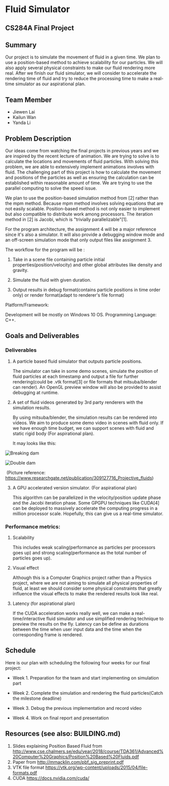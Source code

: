 # Fluid Simulator

## CS284A Final Project

## Summary

Our project is to simulate the movement of fluid in a given time. We plan to use a position-based method to achieve scalability for our particles. We will also apply several physical constraints to make our fluid rendering more real. After we finish our fluid simulator, we will consider to accelerate the rendering time of fluid and try to reduce the processing time to make a real-time simulator as our aspirational plan.

## Team Member

- Jiewen Lai
- Kailun Wan
- Yanda Li

## Problem Description

Our ideas come from watching the final projects in previous years and we are inspired by the recent lecture of animation. We are trying to solve is to calculate the locations and movements of fluid particles. With solving this problem, we are able to extensively implement animations involves with fluid. The challenging part of this project is how to calculate the movement and positions of the particles as well as ensuring the calculation can be established within reasonable amount of time. We are trying to use the parallel computing to solve the speed issue.

We plan to use the position-based simulation method from [2] rather than the mpm method. Because mpm method involves solving equations that are not easily scalable. Position-based method is not only easier to implement but also compatible to distribute work among processors. The iteration method in [2] is Jacobi, which is "trivially parallelizable"[1].

For the program architecture, the assignment 4 will be a major reference since it's also a simulator. It will also provide a debugging window mode and an off-screen simulation mode that only output files like assignment 3.

The workflow for the program will be :

1. Take in a scene file containing particle initial properties(position/velocity) and other global attributes like density and gravity.

2. Simulate the fluid with given duration.

3. Output results in debug format(contains particle positions in time order only) or render format(adapt to renderer's file format)

Platform/Framework:

Development will be mostly on Windows 10 OS. Programming Language: C++.

## Goals and Deliverables

### Deliverables

1. A particle based fluid simulator that outputs particle positions.

   The simulator can take in some demo scenes, simulate the position of fluid particles at each timestamp and output a file for further rendering(could be .vtk format[3] or file formats that mitsuba/blender can render). An OpenGL preview window will also be provided to assist debugging at runtime.

2. A set of fluid videos generated by 3rd party renderers with the simulation results.

   By using mitsuba/blender, the simulation results can be rendered into videos. We aim to produce some demo video in scenes with fluid only. If we have enough time budget, we can support scenes with fluid and static rigid body (For aspirational plan).

   It may looks like this:

  ![Breaking dam](https://www.researchgate.net/profile/Jan_Bender/publication/309127716/figure/fig1/AS:416909465014273@1476410370492/A-breaking-dam-scenario-A-block-of-water-flows-under-gravity-and-shows-typical-breaking_W640.jpg)

  ![Double dam](https://www.researchgate.net/profile/Jan_Bender/publication/309127716/figure/fig2/AS:416909465014274@1476410370548/A-diagonal-double-dam-break-scenario-in-a-rectangular-domain-shows-typical-splashes-and_W640.jpg)

  ​	(Picture reference: https://www.researchgate.net/publication/309127716_Projective_fluids)

3. A GPU accelerated version simulator. (For aspirational plan)

   This algorithm can be parallelized in the velocity/position update phase and the Jacobi iteration phase. Some GPGPU techniques like CUDA[4] can be deployed to massively accelerate the computing progress in a million processor scale. Hopefully, this can give us a real-time simulator.

### Performance metrics:

1. Scalability

   This includes weak scaling(performance as particles per processors goes up) and strong scaling(performance as the total number of particles goes up). 

2. Visual effect

   Although this is a Computer Graphics project rather than a Physics project, where we are not aiming to simulate all physical properties of fluid, at least we should consider some physical constraints that greatly influence the visual effects to make the rendered results look like real.

3. Latency (for aspirational plan)

   If the CUDA acceleration works really well, we can make a real-time/interactive fluid simulator and use simplified rendering technique to preview the results on the fly. Latency can be define as durations between the time when user input data and the time when the corresponding frame is rendered. 


## Schedule
Here is our plan with scheduling the following four weeks for our final project:

- Week 1. Preparation for the team and start implementing on simulation part

- Week 2. Complete the simulation and rendering the fluid particles(Catch the milestone deadline)

- Week 3. Debug the previous implementation and record video

- Week 4. Work on final report and presentation

## Resources (see also: BUILDING.md)

1. Slides explaining Position Based Fluid from http://www.cse.chalmers.se/edu/year/2018/course/TDA361/Advanced%20Computer%20Graphics/Position%20Based%20Fluids.pdf
2. Paper from http://mmacklin.com/pbf_sig_preprint.pdf
3. VTK file format https://vtk.org/wp-content/uploads/2015/04/file-formats.pdf
4. CUDA https://docs.nvidia.com/cuda/
